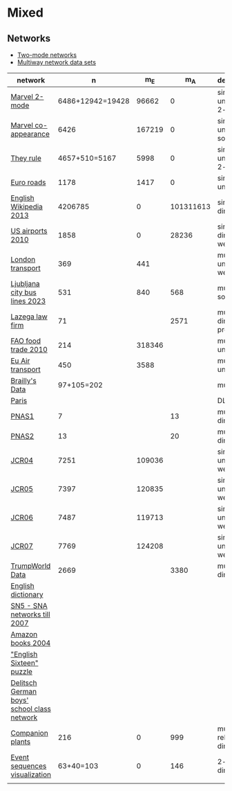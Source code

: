 # Mixed 

## Networks 

  * [Two-mode networks](https://github.com/bavla/NormNet/blob/main/TwoMode/DataSets.md)
  * [Multiway network data sets](https://github.com/bavla/ibm3m/tree/master/data)

| network  | n  | m<sub>E</sub> | m<sub>A</sub> | description |
| -------- | ---- | ----- | ----- | ------- |
|[Marvel 2-mode](pajek:nets:mix:marvel) |  6486+12942=19428 |  96662 |  0 | simple, undirected, 2-mode  |
|[Marvel co-appearance](pajek:nets:mix:marvel) |  6426 |  167219 |  0 | simple, undirected, some loops  |
|[They rule](pajek:nets:mix:trule) |  4657+510=5167 |  5998 |  0 | simple, undirected, 2-mode  |
|[Euro roads](pajek:nets:mix:euroad) |  1178 |  1417 |  0 | simple, undirected  |
|[English Wikipedia 2013](pajek:nets:mix:enwiki13) |  4206785 |  0 |  101311613 | simple, directed  |
|[US airports 2010](pajek:nets:mix:usair10) |  1858 |  0 |  28236 | simple, directed, weighted |
|[London transport](https://github.com/bavla/Rnet/tree/master/net/mRel/London) |  369 |  441 |   | multirel, undirected, weighted  |
|[Ljubljana city bus lines 2023](https://github.com/bavla/Nets/tree/master/data/LPP) |  531 |  840 |  568 | multirel, some loops |
|[Lazega law firm](https://github.com/bavla/Rnet/tree/master/net/mRel/Lazega) |  71 |  |  2571 | multirel, directed, properties  |
|[FAO food trade 2010](https://github.com/bavla/Rnet/tree/master/net/mRel/FAO) |  214 |  318346 |   | multirel, undirected  |
|[Eu Air transport](https://github.com/bavla/Rnet/tree/master/net/mRel/EuAir) |  450 |  3588 |   | multirel, undirected  |
|[Brailly's Data](pajek:data:link:br) |  97+105=202 |  |   | multirel,  |
|[Paris](pajek:data:link:paris) |   |  |   | DL |
|[PNAS1](pajek:data:link:pnas1) |   7 |  |  13 | multirel, directed   |
|[PNAS2](pajek:data:link:pnas2) |  13 |  |  20 | multirel, directed  |
|[JCR04](https://github.com/bavla/Nets/tree/master/data/JCR) |  7251 |   109036 | | simple, undirected, weighted  |
|[JCR05](https://github.com/bavla/Nets/tree/master/data/JCR) |  7397 |   120835 | | simple, undirected, weighted  |
|[JCR06](https://github.com/bavla/Nets/tree/master/data/JCR) |  7487 |   119713 | | simple, undirected, weighted  |
|[JCR07](https://github.com/bavla/Nets/tree/master/data/JCR) |  7769 |   124208 | | simple, undirected, weighted  |
|[TrumpWorld Data](pajek:data:link:trump) |  2669 |  |  3380 | multimode, directed |
|[English dictionary](pajek:data:link:dict) |   |  |   |  |
|[SN5 - SNA networks till 2007](pajek:data:link:sn5) |   |  |   |  |
|[Amazon books 2004](pajek:data:link:az04) |   |  |   |  |
|["English Sixteen" puzzle](pajek:data:link:p16) |   |  |   |  |
|[Delitsch German boys' school class network](pajek:nets:mix:boys) |   |  |   |  |
|[Companion plants](pajek:nets:mix:comp) |  216 |  0 |  999 | multi-relational, directed  |
|[Event sequences visualization](pajek:nets:mix:esvis) |  63+40=103 |  0 |  146 | 2-mode, directed  |
|[]() |   |  |   |  |


